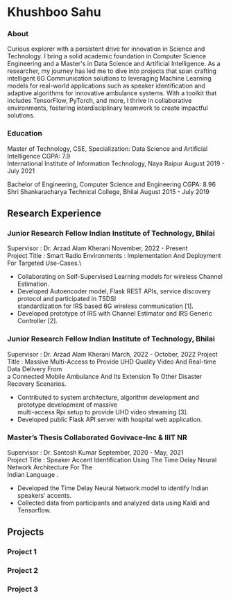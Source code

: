 # Khushboo Sahu

### About
Curious explorer with a persistent drive for innovation in Science and Technology. I bring a solid academic foundation in Computer Science Engineering and a Master's in Data Science and Artificial Intelligence. As a researcher, my journey has led me to dive into projects that span crafting intelligent 6G Communication solutions to leveraging Machine Learning models for real-world applications such as speaker identification and adaptive algorithms for innovative ambulance systems. With a toolkit that includes TensorFlow, PyTorch, and more, I thrive in collaborative environments, fostering interdisciplinary teamwork to create impactful solutions.

### Education 
 
 Master of Technology, CSE, Specialization: Data Science and Artificial Intelligence                 CGPA: 7.9 </br>
 International Institute of Information Technology, Naya Raipur                                      August 2019 - July 2021</br>
 
 Bachelor of Engineering, Computer Science and Engineering                                           CGPA: 8.96 </br>
 Shri Shankaracharya Technical College, Bhilai                                                       August 2015 - July 2019 </br>

 
## Research Experience
### Junior Research Fellow Indian Institute of Technology, Bhilai
   Supervisor : Dr. Arzad Alam Kherani November, 2022 - Present \
   Project Title : Smart Radio Environments : Implementation And Deployment For Targeted Use-Cases.\
   * Collaborating on Self-Supervised Learning models for wireless Channel Estimation.
   * Developed Autoencoder model, Flask REST APIs, service discovery protocol and participated in TSDSI \
     standardization for IRS based 6G wireless communication [1].
   * Developed prototype of IRS with Channel Estimator and IRS Generic Controller [2].


### Junior Research Fellow Indian Institute of Technology, Bhilai
   Supervisor : Dr. Arzad Alam Kherani                                   March, 2022 - October, 2022
   Project Title : Massive Multi-Access to Provide UHD Quality Video And Real-time Data Delivery From\
   a Connected Mobile Ambulance And Its Extension To Other Disaster Recovery Scenarios.
   * Contributed to system architecture, algorithm development and prototype development of massive\
     multi-access Rpi setup to provide UHD video streaming [3].
   * Developed public Flask API server with hospital web application.

### Master’s Thesis Collaborated Govivace-Inc & IIIT NR
   Supervisor : Dr. Santosh Kumar                                            September, 2020 - May, 2021\
   Project Title : Speaker Accent Identification Using The Time Delay Neural Network Architecture For The\
   Indian Language .
   * Developed the Time Delay Neural Network model to identify Indian speakers’ accents.
   * Collected data from participants and analyzed data using Kaldi and Tensorflow.

## Projects
### Project 1
### Project 2
### Project 3
